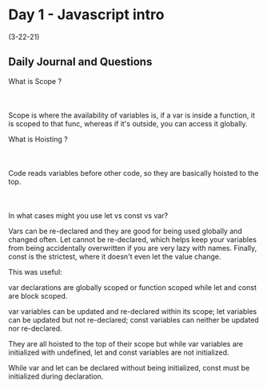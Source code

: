 
# Day 1 - Javascript intro

 (3-22-21)

## Daily Journal and Questions

What is Scope ?
<br>
<br>
<br>
<br>
Scope is where the availability of variables is, if a var is inside a function, it is scoped to that func, whereas if it's outside, you can access it globally.

What is Hoisting ?
<br>
<br>
<br>
<br>
Code reads variables before other code, so they are basically hoisted to the top.
<br>
<br>
<br>
<br>
In what cases might you use let vs const vs var?

Vars can be re-declared and they are good for being used globally and changed often. Let cannot be re-declared, which helps keep your variables from being accidentally overwritten if you are very lazy with names. Finally, const is the strictest, where it doesn't even let the value change.

This was useful:

var declarations are globally scoped or function scoped while let and const are block scoped.

var variables can be updated and re-declared within its scope; let variables can be updated but not re-declared; const variables can neither be updated nor re-declared.

They are all hoisted to the top of their scope but while var variables are initialized with undefined, let and const variables are not initialized.

While var and let can be declared without being initialized, const must be initialized during declaration.